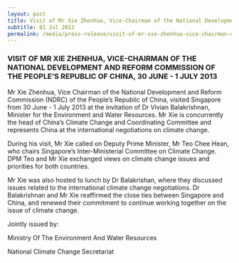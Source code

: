 ```yaml
---
layout: post
title: Visit of Mr Xie Zhenhua, Vice-Chairman of the National Development and Reform Commission of the People’s Republic Of China, 30 June - 1 July 2013
subtitle: 01 Jul 2013
permalink: /media/press-release/visit-of-mr-xie-zhenhua-vice-chairman-of-the-national-development-and-reform-commission-of-the-people-s-republic-of-china-30-june---1-july-2013
---
```


### VISIT OF MR XIE ZHENHUA, VICE-CHAIRMAN OF THE NATIONAL DEVELOPMENT AND REFORM COMMISSION OF THE PEOPLE’S REPUBLIC OF CHINA, 30 JUNE - 1 JULY 2013

Mr Xie Zhenhua, Vice Chairman of the National Development and Reform Commission (NDRC) of the People’s Republic of China, visited Singapore from 30 June - 1 July 2013 at the invitation of Dr Vivian Balakrishnan, Minister for the Environment and Water Resources. Mr Xie is concurrently the head of China’s Climate Change and Coordinating Committee and represents China at the international negotiations on climate change.

During his visit, Mr Xie called on Deputy Prime Minister, Mr Teo Chee Hean, who chairs Singapore’s Inter-Ministerial Committee on Climate Change. DPM Teo and Mr Xie exchanged views on climate change issues and priorities for both countries.

Mr Xie was also hosted to lunch by Dr Balakrishan, where they discussed issues related to the international climate change negotiations. Dr Balakrishnan and Mr Xie reaffirmed the close ties between Singapore and China, and renewed their commitment to continue working together on the issue of climate change.

Jointly issued by:

Ministry Of The Environment And Water Resources

National Climate Change Secretariat